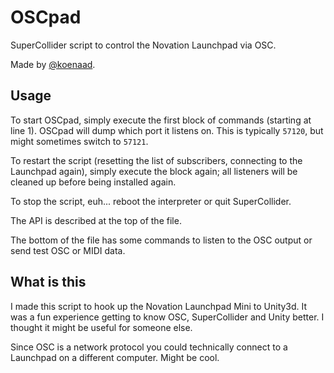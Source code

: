 # OSCpad
SuperCollider script to control the Novation Launchpad via OSC.

Made by [@koenaad](https://twitter.com/koenaad).

## Usage
To start OSCpad, simply execute the first block of commands (starting at line 1). OSCpad will dump which port it listens on. This is typically `57120`, but might sometimes switch to `57121`.

To restart the script (resetting the list of subscribers, connecting to the Launchpad again), simply execute the block again; all listeners will be cleaned up before being installed again.

To stop the script, euh... reboot the interpreter or quit SuperCollider.

The API is described at the top of the file.

The bottom of the file has some commands to listen to the OSC output or send test OSC or MIDI data.

## What is this
I made this script to hook up the Novation Launchpad Mini to Unity3d. It was a fun experience getting to know OSC, SuperCollider and Unity better. I thought it might be useful for someone else.

Since OSC is a network protocol you could technically connect to a Launchpad on a different computer. Might be cool.